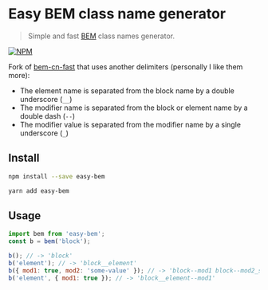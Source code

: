 # Easy BEM class name generator

> Simple and fast [BEM](https://en.bem.info/) class names generator.

[![NPM](https://img.shields.io/npm/v/easy-bem.svg)](https://www.npmjs.com/package/easy-bem)


Fork of [bem-cn-fast](https://github.com/GREENpoint/bem-cn-fast) that uses another delimiters (personally I like them more):

- The element name is separated from the block name by a double underscore (`__`)
- The modifier name is separated from the block or element name by a double dash (`--`)
- The modifier value is separated from the modifier name by a single underscore (`_`)

## Install

```bash
npm install --save easy-bem
```

```bash
yarn add easy-bem
```

## Usage

```javascript
import bem from 'easy-bem';
const b = bem('block');

b(); // -> 'block'
b('element'); // -> 'block__element'
b({ mod1: true, mod2: 'some-value' }); // -> 'block--mod1 block--mod2_some-value'
b('element', { mod1: true }); // -> 'block__element--mod1'
```
